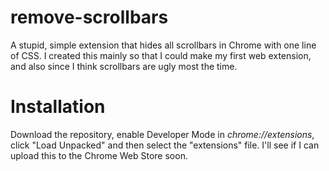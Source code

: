 # remove-scrollbars
A stupid, simple extension that hides all scrollbars in Chrome with one line of CSS.
I created this mainly so that I could make my first web extension, and also since I think scrollbars are ugly most the time.

# Installation
Download the repository, enable Developer Mode in *chrome://extensions*, click "Load Unpacked" and then select the "extensions" file.
I'll see if I can upload this to the Chrome Web Store soon.
